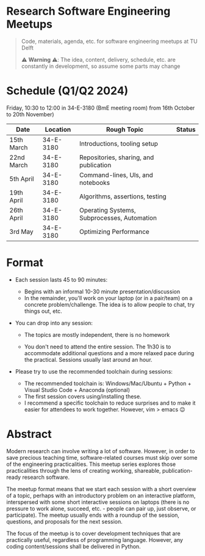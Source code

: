 # Research Software Engineering Meetups

> Code, materials, agenda, etc. for software engineering meetups at TU Delft
>
> ⚠️ **Warning** ⚠️: The idea, content, delivery, schedule, etc. are constantly
> in development, so assume some parts may change


# Schedule (Q1/Q2 2024)

Friday, 10:30 to 12:00 in 34-E-3180 (BmE meeting room) from 16th October to 20th November)

| Date | Location | Rough Topic | Status |
| - | - | - | - |
| 15th March | 34-E-3180 | Introductions, tooling setup |
| 22nd March | 34-E-3180 | Repositories, sharing, and publication |
| 5th April | 34-E-3180 | Command-lines, UIs, and notebooks |
| 19th April | 34-E-3180 | Algorithms, assertions, testing |
| 26th April | 34-E-3180 | Operating Systems, Subprocesses, Automation |
| 3rd May | 34-E-3180 | Optimizing Performance |


# Format

- Each session lasts 45 to 90 minutes:

  - Begins with an informal 10-30 minute presentation/discussion
  - In the remainder, you'll work on your laptop (or in a pair/team) on a concrete problem/challenge. The idea is to allow people to chat, try things out, etc.

- You can drop into any session:

  - The topics are mostly independent, there is no homework

  - You don't need to attend the entire session. The 1h30 is to accommodate additional questions and a more relaxed pace during the practical. Sessions usually last around an hour.

- Please try to use the recommended toolchain during sessions:

  - The recommended toolchain is: Windows/Mac/Ubuntu + Python + Visual Studio Code + Anaconda (optional)
  - The first session covers using/installing these.
  - I recommend a specific toolchain to reduce surprises and to make it easier for attendees to work together. However, vim > emacs 😉


# Abstract

Modern research can involve writing a lot of software. However, in order to save precious teaching time, software-related courses must skip over some of the engineering practicalities. This meetup series explores those practicalities through the lens of creating working, shareable, publication-ready research software.

The meetup format means that we start each session with a short overview of a topic, perhaps with an introductory problem on an interactive platform, interspersed with some short interactive sessions on laptops (there is no pressure to work alone, succeed, etc. - people can pair up, just observe, or participate). The meetup usually ends with a roundup of the session, questions, and proposals for the next session.

The focus of the meetup is to cover development techniques that are practically useful, regardless of programming language. However, any coding content/sessions shall be delivered in Python.
